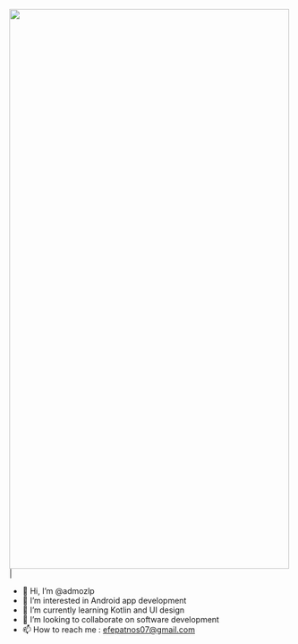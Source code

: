 <img src="https://images.unsplash.com/photo-1607252650355-f7fd0460ccdb?ixlib=rb-4.0.3&ixid=M3wxMjA3fDB8MHxwaG90by1wYWdlfHx8fGVufDB8fHx8fA%3D%3D&auto=format&fit=crop&w=1170&q=80" width="500" height="1000"> |

- 👋 Hi, I’m @admozlp
- 👀 I’m interested in Android app development
- 🌱 I’m currently learning Kotlin and UI design
- 💞️ I’m looking to collaborate on software development
- 📫 How to reach me : efepatnos07@gmail.com

<!---
admozlp/admozlp is a ✨ special ✨ repository because its `README.md` (this file) appears on your GitHub profile.
You can click the Preview link to take a look at your changes.
--->
